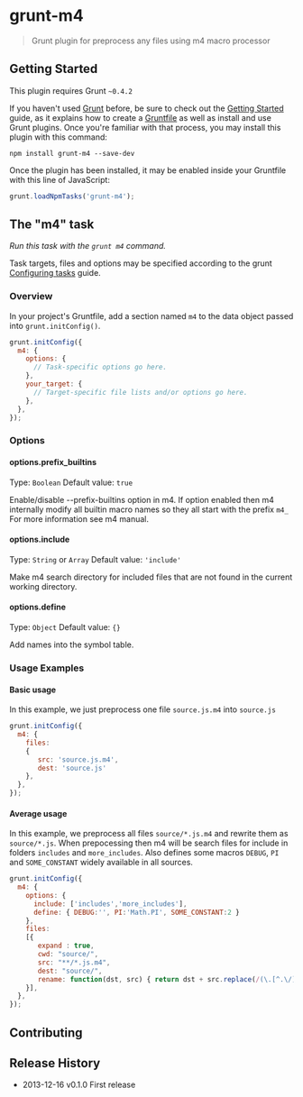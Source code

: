 # grunt-m4

> Grunt plugin for preprocess any files using m4 macro processor

## Getting Started
This plugin requires Grunt `~0.4.2`

If you haven't used [Grunt](http://gruntjs.com/) before, be sure to check out the [Getting Started](http://gruntjs.com/getting-started) guide, as it explains how to create a [Gruntfile](http://gruntjs.com/sample-gruntfile) as well as install and use Grunt plugins. Once you're familiar with that process, you may install this plugin with this command:

```shell
npm install grunt-m4 --save-dev
```

Once the plugin has been installed, it may be enabled inside your Gruntfile with this line of JavaScript:

```js
grunt.loadNpmTasks('grunt-m4');
```

## The "m4" task

_Run this task with the `grunt m4` command._

Task targets, files and options may be specified according to the grunt [Configuring tasks](http://gruntjs.com/configuring-tasks) guide.

### Overview
In your project's Gruntfile, add a section named `m4` to the data object passed into `grunt.initConfig()`.

```js
grunt.initConfig({
  m4: {
    options: {
      // Task-specific options go here.
    },
    your_target: {
      // Target-specific file lists and/or options go here.
    },
  },
});
```

### Options

#### options.prefix_builtins
Type: `Boolean`
Default value: `true`

Enable/disable --prefix-builtins option in m4.
If option enabled then m4 internally modify all builtin macro names so they all start with the prefix `m4_`
For more information see m4 manual.

#### options.include
Type: `String` or `Array`
Default value: `'include'`

Make m4 search directory for included files that are not found in the current working directory.

#### options.define
Type: `Object`
Default value: `{}`

Add names into the symbol table.

### Usage Examples

#### Basic usage
In this example, we just preprocess one file `source.js.m4` into `source.js`

```js
grunt.initConfig({
  m4: {
    files:
    {
       src: 'source.js.m4',
       dest: 'source.js'
    },
  },
});
```

#### Average usage
In this example, we preprocess all files `source/*.js.m4` and rewrite them as
`source/*.js`. When prepocessing then m4 will be search files for include in folders `includes` and `more_includes`.
Also defines some macros `DEBUG`, `PI` and `SOME_CONSTANT` widely available in all sources.

```js
grunt.initConfig({
  m4: {
    options: {
      include: ['includes','more_includes'],
      define: { DEBUG:'', PI:'Math.PI', SOME_CONSTANT:2 }
    },
    files:
    [{
       expand : true,
       cwd: "source/",
       src: "**/*.js.m4",
       dest: "source/",
       rename: function(dst, src) { return dst + src.replace(/(\.[^.\/]*)?$/, ""); },
    }],
  },
});
```

## Contributing

## Release History
 * 2013-12-16 v0.1.0 First release
